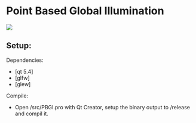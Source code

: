 # Point Based Global Illumination

<img src="http://www.aduprat.com/pub/pbgi.jpg">

## Setup:

Dependencies:
* [qt 5.4]
* [glfw]
* [glew]


Compile:
 * Open /src/PBGI.pro with Qt Creator, setup the binary output to /release and compil it.